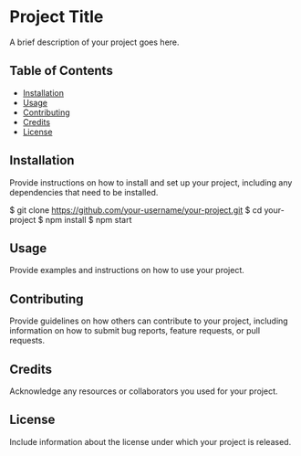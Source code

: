 # Project Title

A brief description of your project goes here.

## Table of Contents

- [Installation](#installation)
- [Usage](#usage)
- [Contributing](#contributing)
- [Credits](#credits)
- [License](#license)

## Installation

Provide instructions on how to install and set up your project, including any dependencies that need to be installed.

$ git clone https://github.com/your-username/your-project.git
$ cd your-project
$ npm install
$ npm start


## Usage

Provide examples and instructions on how to use your project.

## Contributing

Provide guidelines on how others can contribute to your project, including information on how to submit bug reports, feature requests, or pull requests.

## Credits

Acknowledge any resources or collaborators you used for your project.

## License

Include information about the license under which your project is released.
